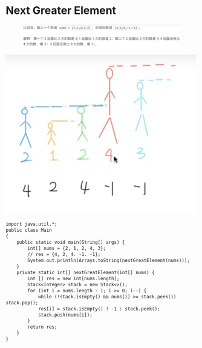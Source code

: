 # Next Greater Element

<figure><img src="../.gitbook/assets/image (10).png" alt=""><figcaption></figcaption></figure>

![](<../.gitbook/assets/image (4).png>)

```
import java.util.*; 
public class Main
{
    public static void main(String[] args) {
        int[] nums = {2, 1, 2, 4, 3};
        // res = {4, 2, 4. -1. -1};
        System.out.println(Arrays.toString(nextGreatElement(nums)));
    }
    private static int[] nextGreatElement(int[] nums) {
        int [] res = new int[nums.length];
        Stack<Integer> stack = new Stack<>();
        for (int i = nums.length - 1; i >= 0; i--) {
            while (!stack.isEmpty() && nums[i] >= stack.peek()) stack.pop();
            res[i] = stack.isEmpty() ? -1 : stack.peek();
            stack.push(nums[i]);
        }
        return res;
    }
}
```
